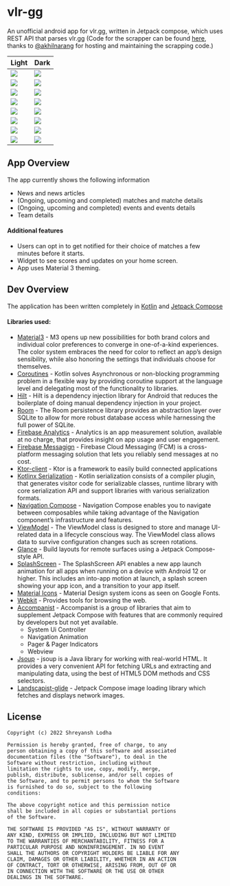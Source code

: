 # vlr-gg
An unofficial android app for vlr.gg, written in Jetpack compose, which uses REST API that parses vlr.gg (Code for the scrapper can be found [here](https://github.com/akhilnarang/vlrgg-scraper), thanks to [@akhilnarang](https://github.com/akhilnarang) for hosting and maintaining the scrapping code.)

|Light|Dark|
|-----|----|
|![](https://github.com/static-var/vlr-gg/blob/trunk/art/NEWS_LIGHT_VLR.jpg)|![](https://github.com/static-var/vlr-gg/blob/trunk/art/NEWS_DARK_VLR.jpg)|
|![](https://github.com/static-var/vlr-gg/blob/trunk/art/BLOG_LIGHT_VLR.jpg)|![](https://github.com/static-var/vlr-gg/blob/trunk/art/BLOG_DARK_VLR.jpg)|
|![](https://github.com/static-var/vlr-gg/blob/trunk/art/MATCH_OVERVIEW_LIGHT_VLR.jpg)|![](https://github.com/static-var/vlr-gg/blob/trunk/art/MATCH_OVERVIEW_DARK_VLR.jpg)|
|![](https://github.com/static-var/vlr-gg/blob/trunk/art/MATCH_DETAILS_LIGHT_VLR.jpg)|![](https://github.com/static-var/vlr-gg/blob/trunk/art/MATCH_DETAILS_DARK_VLR.jpg)|
|![](https://github.com/static-var/vlr-gg/blob/trunk/art/EVENT_OVERVIEW_LIGHT_VLR.jpg)|![](https://github.com/static-var/vlr-gg/blob/trunk/art/EVENT_OVERVIEW_DARK_VLR.jpg)|
|![](https://github.com/static-var/vlr-gg/blob/trunk/art/EVENT_LIGHT_VLR.jpg)|![](https://github.com/static-var/vlr-gg/blob/trunk/art/EVENT_DARK_VLR.jpg)|
|![](https://github.com/static-var/vlr-gg/blob/trunk/art/SQUAD_LIGHT_VLR.jpg)|![](https://github.com/static-var/vlr-gg/blob/trunk/art/SQUAD_DARK_VLR.jpg)|
|![](https://github.com/static-var/vlr-gg/blob/trunk/art/ABOUT_LIGHT_VLR.jpg)|![](https://github.com/static-var/vlr-gg/blob/trunk/art/ABOUT_DARK_VLR.jpg)|



## App Overview

The app currently shows the following information
- News and news articles
- (Ongoing, upcoming and completed) matches and matche details
- (Ongoing, upcoming and completed) events and events details
- Team details

#### Additional features
- Users can opt in to get notified for their choice of matches a few minutes before it starts.
- Widget to see scores and updates on your home screen.
- App uses Material 3 theming.

## Dev Overview

The application has been written completely in [Kotlin](https://kotlinlang.org/) and [Jetpack Compose](https://developer.android.com/jetpack/compose)

#### Libraries used:
- [Material3](https://developer.android.com/jetpack/androidx/releases/compose-material3) - M3 opens up new possibilities for both brand colors and individual color preferences to converge in one-of-a-kind experiences. The color system embraces the need for color to reflect an app’s design sensibility, while also honoring the settings that individuals choose for themselves. 
- [Coroutines](https://kotlinlang.org/docs/coroutines-overview.html) - Kotlin solves Asynchronous or non-blocking programming problem in a flexible way by providing coroutine support at the language level and delegating most of the functionality to libraries.
- [Hilt](https://developer.android.com/training/dependency-injection/hilt-android) - Hilt is a dependency injection library for Android that reduces the boilerplate of doing manual dependency injection in your project.
- [Room](https://developer.android.com/jetpack/androidx/releases/room) - The Room persistence library provides an abstraction layer over SQLite to allow for more robust database access while harnessing the full power of SQLite.
- [Firebase Analytics](https://firebase.google.com/docs/analytics) - Analytics is an app measurement solution, available at no charge, that provides insight on app usage and user engagement.
- [Firebase Messagign](https://firebase.google.com/docs/cloud-messaging) - Firebase Cloud Messaging (FCM) is a cross-platform messaging solution that lets you reliably send messages at no cost.
- [Ktor-client](https://ktor.io/docs/create-client.html) - Ktor is a framework to easily build connected applications
- [Kotlinx Serialization](https://github.com/Kotlin/kotlinx.serialization) - Kotlin serialization consists of a compiler plugin, that generates visitor code for serializable classes, runtime library with core serialization API and support libraries with various serialization formats.
- [Navigation Compose](https://developer.android.com/jetpack/compose/navigation) - Navigation Compose enables you to navigate between composables while taking advantage of the Navigation component’s infrastructure and features.
- [ViewModel](https://developer.android.com/topic/libraries/architecture/viewmodel) - The ViewModel class is designed to store and manage UI-related data in a lifecycle conscious way. The ViewModel class allows data to survive configuration changes such as screen rotations.
- [Glance](https://developer.android.com/reference/kotlin/androidx/glance/package-summary) - Build layouts for remote surfaces using a Jetpack Compose-style API.
- [SplashScreen](https://developer.android.com/guide/topics/ui/splash-screen) - The SplashScreen API enables a new app launch animation for all apps when running on a device with Android 12 or higher. This includes an into-app motion at launch, a splash screen showing your app icon, and a transition to your app itself.
- [Material Icons](https://developer.android.com/reference/kotlin/androidx/compose/material/icons/Icons) - Material Design system icons as seen on Google Fonts.
- [Webkit](https://developer.android.com/reference/android/webkit/package-summary) - Provides tools for browsing the web.
- [Accompanist](https://google.github.io/accompanist/) - Accompanist is a group of libraries that aim to supplement Jetpack Compose with features that are commonly required by developers but not yet available.
  - System Ui Controller
  - Navigation Animation
  - Pager & Pager Indicators
  - Webview
- [Jsoup](https://jsoup.org/) - jsoup is a Java library for working with real-world HTML. It provides a very convenient API for fetching URLs and extracting and manipulating data, using the best of HTML5 DOM methods and CSS selectors.
- [Landscapist-glide](https://github.com/skydoves/landscapist) - Jetpack Compose image loading library which fetches and displays network images.

## License

```
Copyright (c) 2022 Shreyansh Lodha

Permission is hereby granted, free of charge, to any
person obtaining a copy of this software and associated
documentation files (the "Software"), to deal in the
Software without restriction, including without
limitation the rights to use, copy, modify, merge,
publish, distribute, sublicense, and/or sell copies of
the Software, and to permit persons to whom the Software
is furnished to do so, subject to the following
conditions:

The above copyright notice and this permission notice
shall be included in all copies or substantial portions
of the Software.

THE SOFTWARE IS PROVIDED "AS IS", WITHOUT WARRANTY OF
ANY KIND, EXPRESS OR IMPLIED, INCLUDING BUT NOT LIMITED
TO THE WARRANTIES OF MERCHANTABILITY, FITNESS FOR A
PARTICULAR PURPOSE AND NONINFRINGEMENT. IN NO EVENT
SHALL THE AUTHORS OR COPYRIGHT HOLDERS BE LIABLE FOR ANY
CLAIM, DAMAGES OR OTHER LIABILITY, WHETHER IN AN ACTION
OF CONTRACT, TORT OR OTHERWISE, ARISING FROM, OUT OF OR
IN CONNECTION WITH THE SOFTWARE OR THE USE OR OTHER
DEALINGS IN THE SOFTWARE.
```
